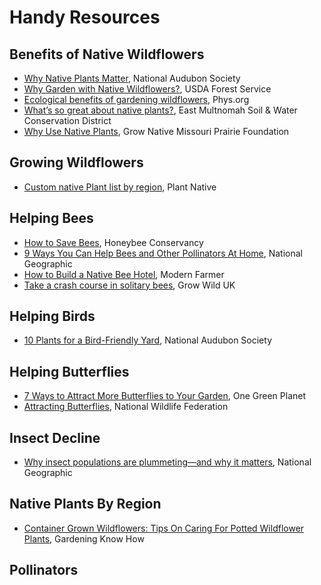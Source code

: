 # Handy Resources

## Benefits of Native Wildflowers
* [Why Native Plants Matter](https://www.audubon.org/content/why-native-plants-matter), National Audubon Society
* [Why Garden with Native Wildflowers?](https://www.fs.fed.us/wildflowers/Native_Plant_Materials/Native_Gardening/index.shtml), USDA Forest Service
* [Ecological benefits of gardening wildflowers](https://phys.org/news/2014-05-ecological-benefits-gardening-wildflowers.html), Phys.org
* [What’s so great about native plants?](https://emswcd.org/native-plants/native-plant-benefits/), East Multnomah Soil & Water
Conservation District
* [Why Use Native Plants](http://grownative.org/why-use-native-plants/), Grow Native Missouri Prairie Foundation  

## Growing Wildflowers
* [Custom native Plant list by region](http://www.plantnative.org), Plant Native 

## Helping Bees
* [How to Save Bees](https://thehoneybeeconservancy.org/how-to-save-the-bees/), Honeybee Conservancy
* [9 Ways You Can Help Bees and Other Pollinators At Home](https://news.nationalgeographic.com/2015/05/150524-bees-pollinators-animals-science-gardens-plants/), National Geographic
* [How to Build a Native Bee Hotel](https://modernfarmer.com/2017/02/build-native-bee-hotel/), Modern Farmer
* [Take a crash course in solitary bees](https://www.growwilduk.com/wildflowers/bees-pollinators/take-crash-course-solitary-bees), Grow Wild UK

## Helping Birds
* [10 Plants for a Bird-Friendly Yard](https://www.audubon.org/news/10-plants-bird-friendly-yard), National Audubon Society

## Helping Butterflies
* [7 Ways to Attract More Butterflies to Your Garden](https://www.onegreenplanet.org/lifestyle/attract-more-butterflies-to-your-garden-and-save-them-from-extinction/), One Green Planet
* [Attracting Butterflies](https://www.nwf.org/Garden-for-Wildlife/Wildlife/Attracting-Butterflies), National Wildlife Federation 

## Insect Decline
* [Why insect populations are plummeting—and why it matters](https://www.nationalgeographic.com/animals/2019/02/why-insect-populations-are-plummeting-and-why-it-matters/), National Geographic

## Native Plants By Region 
* [Container Grown Wildflowers: Tips On Caring For Potted Wildflower Plants](https://www.gardeningknowhow.com/ornamental/flowers/fgen/container-grown-wildflowers.htm), Gardening Know How

## Pollinators 


